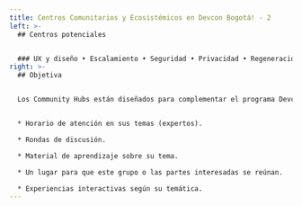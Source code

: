 ```yaml
---
title: Centros Comunitarios y Ecosistémicos en Devcon Bogotá! - 2
left: >-
  ## Centros potenciales


  ### UX y diseño • Escalamiento • Seguridad • Privacidad • Regeneración • Diversidad • EIP • Sin fines de lucro / blockchain para el bien social • Arte (digital) / NFT • Diversión y juegos • **[*Tu idea aquí* 🦄]**
right: >-
  ## Objetiva


  Los Community Hubs están diseñados para complementar el programa Devcon al ofrecer:


  * Horario de atención en sus temas (expertos).

  * Rondas de discusión.

  * Material de aprendizaje sobre su tema.

  * Un lugar para que este grupo o las partes interesadas se reúnan.

  * Experiencias interactivas según su temática.
---
```

